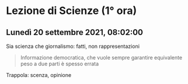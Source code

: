 # Lezione di Scienze (1° ora) 
## Lunedì 20 settembre 2021, 08:02:00

Sia scienza che giornalismo: fatti, non rappresentazioni

> Informazione democratica, che vuole sempre garantire equivalente peso a due parti è spesso errata

Trappola: scenza, opinione


<!--stackedit_data:
eyJoaXN0b3J5IjpbLTE3Nzg0NjMwNDRdfQ==
-->